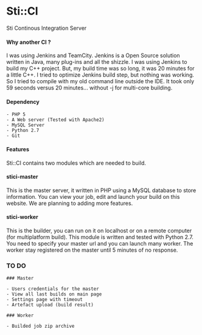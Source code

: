 Sti::CI
==========
Sti Continous Integration Server

#### Why another CI ?

I was using Jenkins and TeamCity. 
Jenkins is a Open Source solution written in Java, many plug-ins and all the shizzle. 
I was using Jenkins to build my C++ project.
But, my build time was so long, it was 20 minutes for a little C++.
I tried to optimize Jenkins build step, but nothing was working.
So I tried to compile with my old command line outside the IDE.
It took only 59 seconds versus 20 minutes... without -j for multi-core building.


#### Dependency

	- PHP 5
	- A Web server (Tested with Apache2)
	- MySQL Server
	- Python 2.7
	- Git

	
#### Features

Sti::CI contains two modules which are needed to build.


#### stici-master

This is the master server, it written in PHP using a MySQL database to store information.
You can view your job, edit and launch your build on this website. We are planning to adding more features.


#### stici-worker

This is the builder, you can run on it on localhost or on a remote computer (for multiplatform build).
This module is written and tested with Python 2.7. You need to specify your master url and you can launch many worker.
The worker stay registered on the master until 5 minutes of no response.


### TO DO

	### Master
	
	- Users credentials for the master
	- View all last builds on main page
	- Settings page with timeout
	- Artefact upload (build result)
	
	### Worker
	
	- Builded job zip archive